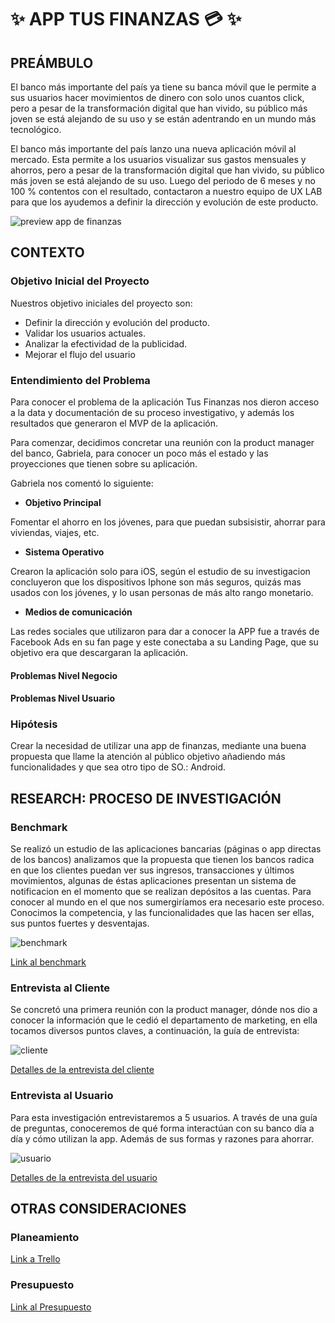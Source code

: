 # ✨ APP TUS FINANZAS 💳 ✨

## PREÁMBULO

El banco más importante del país ya tiene su banca móvil que le permite a sus usuarios hacer movimientos de dinero con solo unos cuantos click, pero a pesar de la transformación digital que han vivido, su público más joven se está alejando de su uso y se están adentrando en un mundo más tecnológico.

El banco más importante del país lanzo una nueva aplicación móvil al mercado. Esta permite a los usuarios visualizar sus gastos mensuales y ahorros, pero a pesar de la transformación digital que han vivido, su público más joven se está alejando de su uso. Luego del periodo de 6 meses y no 100 % contentos con el resultado, contactaron a nuestro equipo de UX LAB para que los ayudemos a definir la dirección y evolución de este producto.

![preview app de finanzas](https://lh3.googleusercontent.com/WyfUPurRuoXyyeZScQtdLhk063ZozToVlujoljul3TDwJW5KZy3Om_LvuB-TB9IcG2r_BCSpoXtXL-bZjIeGBFxQmL4GYEM2QXnQovq6EvixYaO_Z5-gFMvljM9jye7bVofendMteBI)

## CONTEXTO

### Objetivo Inicial del Proyecto

Nuestros objetivo iniciales del proyecto son:

 * Definir la dirección y evolución del producto.
 * Validar los usuarios actuales.
 * Analizar la efectividad de la publicidad.
 * Mejorar el flujo del usuario

### Entendimiento del Problema

Para conocer el problema de la aplicación Tus Finanzas nos dieron acceso a la data y documentación de su proceso investigativo, y además los resultados que generaron el MVP de la aplicación.

Para comenzar, decidimos concretar una reunión con la product manager del banco, Gabriela, para conocer un poco más el estado y las proyecciones que tienen sobre su aplicación.

Gabriela nos comentó lo siguiente:

* **Objetivo Principal**

Fomentar el ahorro en los jóvenes, para que puedan  subsisistir, ahorrar para viviendas, viajes, etc.

* **Sistema Operativo**

Crearon la aplicación solo para iOS, según el estudio de su investigacion concluyeron que los dispositivos Iphone son más seguros, quizás mas usados con los jóvenes, y lo usan personas de más alto rango monetario.

* **Medios de comunicación**

Las redes sociales que utilizaron para dar a conocer la APP fue a través de Facebook Ads en su fan page y este conectaba a su Landing Page, que su objetivo era que descargaran la aplicación.

#### Problemas Nivel Negocio

#### Problemas Nivel Usuario

### Hipótesis

Crear la necesidad de utilizar una app de finanzas, mediante una buena propuesta que llame la atención al público objetivo añadiendo más funcionalidades y que sea otro tipo de SO.: Android.

## RESEARCH: PROCESO DE INVESTIGACIÓN

### Benchmark

Se realizó un estudio de las aplicaciones bancarias (páginas o app directas de los bancos)  analizamos que la propuesta que tienen los bancos radica en que los clientes puedan ver sus ingresos, transacciones y últimos movimientos, algunas de éstas aplicaciones presentan un sistema de notificacion en el momento que se realizan depósitos a las cuentas.
Para conocer al mundo en el que nos sumergiríamos era necesario este proceso. Conocimos la competencia, y las funcionalidades que las hacen ser ellas, sus puntos fuertes y desventajas.

![benchmark](https://user-images.githubusercontent.com/34355830/45555511-97bb2280-b7fe-11e8-8461-65005cb05584.jpg)

[Link al benchmark](https://docs.google.com/spreadsheets/d/1zwZyGqWbuhTZErZ3s-XDaEDYCVr3108_akK8V5xMznQ/edit?usp=sharing "Benchmark")

### Entrevista al Cliente

Se concretó una primera reunión con la product manager, dónde nos dio a conocer la información que le cedió el departamento de marketing, en ella tocamos diversos puntos claves, a continuación, la guía de entrevista:

![cliente](https://user-images.githubusercontent.com/34355830/45555867-8de5ef00-b7ff-11e8-878a-af1baafd04fc.png)

[Detalles de la entrevista del cliente](https://docs.google.com/document/d/1P_GT1OeE4UeOseKpgKcF87IGUVwgbzyMFNO_wUheujQ/edit?usp=sharing "Entrevista Cliente")

### Entrevista al Usuario

Para esta investigación entrevistaremos a 5 usuarios. A través de una guía de preguntas, conoceremos de qué forma interactúan con su banco día a día y cómo utilizan la app. Además de sus formas y razones para ahorrar.

![usuario](https://user-images.githubusercontent.com/34355830/45556393-bfab8580-b800-11e8-94d5-afa5f82c0a3f.jpg)

[Detalles de la entrevista del usuario](https://docs.google.com/document/d/1VO0E5NwUwTpMN-n_xWynZgfIk50cl5WSym-a_YU75nc/edit?usp=sharing "Entrevista Usuario")

## OTRAS CONSIDERACIONES

### Planeamiento

[Link a Trello](https://docs.google.com/document/d/1VO0E5NwUwTpMN-n_xWynZgfIk50cl5WSym-a_YU75nc/edit?usp=sharing "Trello")

### Presupuesto

[Link al Presupuesto](https://docs.google.com/spreadsheets/d/1wRKZuqTdCYLMHUlQ3_WN6d2lpEjAVFFj1cdaygyvR4Y/edit?usp=sharing "Presupuesto")